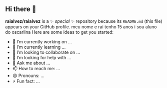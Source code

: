 ## Hi there 👋
**raialvez/raialvez** is a ✨ _special_ ✨ repository because its `README.md` (this file) appears on your GitHub profile.
meu nome e rai tenho 15 anos i sou aluno do oscarlina
Here are some ideas to get you started:

- 🔭 I’m currently working on ...
- 🌱 I’m currently learning ...
- 👯 I’m looking to collaborate on ...
- 🤔 I’m looking for help with ...
- 💬 Ask me about ...
- 📫 How to reach me: ...
- 😄 Pronouns: ...
- ⚡ Fun fact: ...
  
